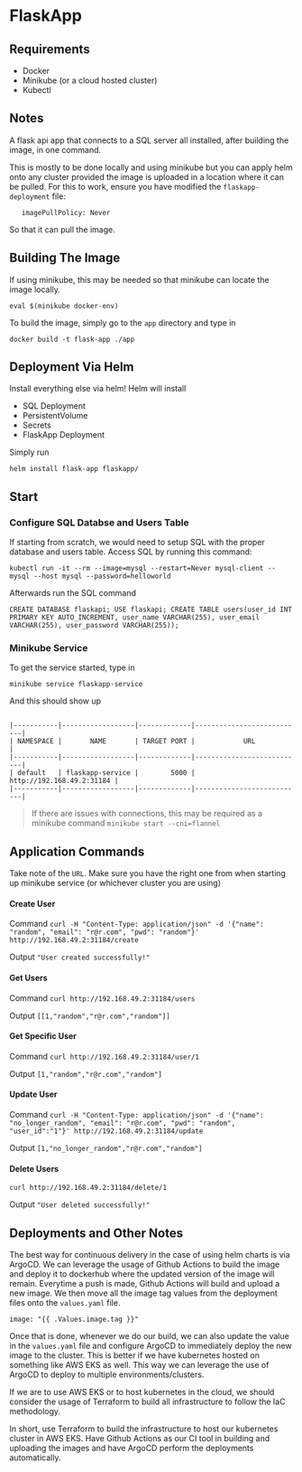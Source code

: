 # FlaskApp

## Requirements

- Docker
- Minikube (or a cloud hosted cluster)
- Kubectl

## Notes

A flask api app that connects to a SQL server all installed, after building the image, in one command. 

This is mostly to be done locally and using minikube but you can apply helm onto any cluster provided the image is uploaded in a location where it can be pulled. For this to work, ensure you have modified the `flaskapp-deployment` file:

```image: flask-app
   imagePullPolicy: Never
```

So that it can pull the image.


## Building The Image

If using minikube, this may be needed so that minikube can locate the image locally.

`eval $(minikube docker-env)`

To build the image, simply go to the `app` directory and type in

```docker build -t flask-app ./app```

## Deployment Via Helm

Install everything else via helm! Helm will install

- SQL Deployment
- PersistentVolume
- Secrets
- FlaskApp Deployment

Simply run

```helm install flask-app flaskapp/```

## Start

### Configure SQL Databse and Users Table

If starting from scratch, we would need to setup SQL with the proper database and users table. Access SQL by running this command:


```kubectl run -it --rm --image=mysql --restart=Never mysql-client -- mysql --host mysql --password=helloworld```

Afterwards run the SQL command

`CREATE DATABASE flaskapi;
USE flaskapi;
CREATE TABLE users(user_id INT PRIMARY KEY AUTO_INCREMENT, user_name VARCHAR(255), user_email VARCHAR(255), user_password VARCHAR(255));`

### Minikube Service

To get the service started, type in

```minikube service flaskapp-service```

And this should show up

```

|-----------|------------------|-------------|---------------------------|
| NAMESPACE |       NAME       | TARGET PORT |            URL            |
|-----------|------------------|-------------|---------------------------|
| default   | flaskapp-service |        5000 | http://192.168.49.2:31184 |
|-----------|------------------|-------------|---------------------------|
```

> If there are issues with connections, this may be required as a minikube command `minikube start --cni=flannel`


## Application Commands

Take note of the `URL`. Make sure you have the right one from when starting up minikube service (or whichever cluster you are using)

#### Create User

Command
```curl -H "Content-Type: application/json" -d '{"name": "random", "email": "r@r.com", "pwd": "random"}' http://192.168.49.2:31184/create```

Output
```"User created successfully!"```


#### Get Users

Command
```curl http://192.168.49.2:31184/users```

Output
```[[1,"random","r@r.com","random"]]```

#### Get Specific User

Command
```curl http://192.168.49.2:31184/user/1```

Output
```[1,"random","r@r.com","random"]```

#### Update User

Command
```curl -H "Content-Type: application/json" -d '{"name": "no_longer_random", "email": "r@r.com", "pwd": "random", "user_id":"1"}' http://192.168.49.2:31184/update```


Output
```[1,"no_longer_random","r@r.com","random"]```

#### Delete Users
```curl http://192.168.49.2:31184/delete/1```

Output
```"User deleted successfully!"```



## Deployments and Other Notes

The best way for continuous delivery in the case of using helm charts is via ArgoCD. We can leverage the usage of Github Actions to build the image and deploy it to dockerhub where the updated version of the image will remain. Everytime a push is made, Github Actions will build and upload a new image. We then move all the image tag values from the deployment files onto the `values.yaml` file.

```image: "{{ .Values.image.tag }}"```

Once that is done, whenever we do our build, we can also update the value in the `values.yaml` file and configure ArgoCD to immediately deploy the new image to the cluster. This is better if we have kubernetes hosted on something like AWS EKS as well. This way we can leverage the use of ArgoCD to deploy to multiple environments/clusters.

If we are to use AWS EKS or to host kubernetes in the cloud, we should consider the usage of Terraform to build all infrastructure to follow the IaC methodology.

In short, use Terraform to build the infrastructure to host our kubernetes cluster in AWS EKS. Have Github Actions as our CI tool in building and uploading the images and have ArgoCD perform the deployments automatically.
